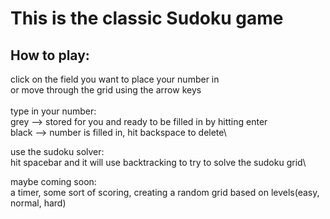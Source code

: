 # This is the classic Sudoku game

## How to play:
click on the field you want to place your number in \
or move through the grid using the arrow keys \
\
type in your number: \
grey --> stored for you and ready to be filled in by hitting enter \
black --> number is filled in, hit backspace to delete\

use the sudoku solver:\
hit spacebar and it will use backtracking to try to solve the sudoku grid\

maybe coming soon:\
a timer, some sort of scoring, creating a random grid based on levels(easy, normal, hard)
